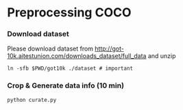 # Preprocessing COCO

### Download dataset

Please download dataset from http://got-10k.aitestunion.com/downloads_dataset/full_data and unzip


````shell
ln -sfb $PWD/got10k ./dataset # important
````

### Crop & Generate data info (10 min)

````shell
python curate.py
````

